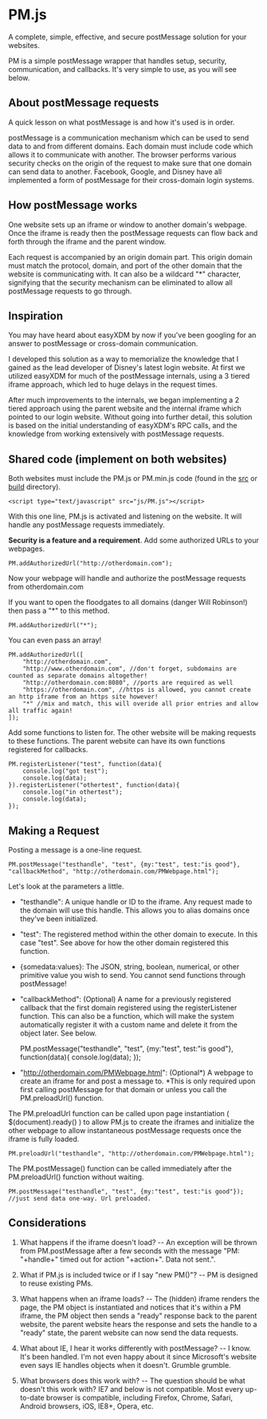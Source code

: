 PM.js
=====

A complete, simple, effective, and secure postMessage solution for your websites.

PM is a simple postMessage wrapper that handles setup, security, communication, and callbacks.
It's very simple to use, as you will see below.

About postMessage requests
--------------------------

A quick lesson on what postMessage is and how it's used is in order. 

postMessage is a communication mechanism which can be used to send data to and from different domains. 
Each domain must include code which allows it to communicate with another. The browser performs various 
security checks on the origin of the request to make sure that one domain can send data to another. 
Facebook, Google, and Disney have all implemented a form of postMessage for their cross-domain login systems.

How postMessage works
---------------------

One website sets up an iframe or window to another domain's webpage. Once the iframe is ready then the
postMessage requests can flow back and forth through the iframe and the parent window. 

Each request is accompanied by an origin domain part. This origin domain must match the protocol, domain, 
and port of the other domain that the website is communicating with. It can also be a wildcard "*" character, 
signifying that the security mechanism can be eliminated to allow all postMessage requests to go through.

Inspiration
-----------

You may have heard about easyXDM by now if you've been googling for an answer to postMessage or cross-domain
communication. 

I developed this solution as a way to memorialize the knowledge that I gained as the lead developer of Disney's 
latest login website. At first we utilized easyXDM for much of the postMessage internals, using a 3 tiered iframe 
approach, which led to huge delays in the request times.

After much improvements to the internals, we began implementing a 2 tiered approach using the parent website
and the internal iframe which pointed to our login website. Without going into further detail, this
solution is based on the initial understanding of easyXDM's RPC calls, and the knowledge from working 
extensively with postMessage requests.

Shared code (implement on both websites)
----------------------------------------

Both websites must include the PM.js or PM.min.js code (found in the [src](https://github.com/ajbogh/PM.js/tree/master/src) or [build](https://github.com/ajbogh/PM.js/tree/master/build) directory).

    <script type="text/javascript" src="js/PM.js"></script>

With this one line, PM.js is activated and listening on the website. It will handle any postMessage requests immediately.

**Security is a feature and a requirement**. Add some authorized URLs to your webpages.

    PM.addAuthorizedUrl("http://otherdomain.com");

Now your webpage will handle and authorize the postMessage requests from otherdomain.com

If you want to open the floodgates to all domains (danger Will Robinson!) then pass a "*" to this method.

    PM.addAuthorizedUrl("*");

You can even pass an array!

    PM.addAuthorizedUrl([
    	"http://otherdomain.com",
    	"http://www.otherdomain.com", //don't forget, subdomains are counted as separate domains altogether!
    	"http://otherdomain.com:8080", //ports are required as well
    	"https://otherdomain.com", //https is allowed, you cannot create an http iframe from an https site however!
    	"*" //mix and match, this will overide all prior entries and allow all traffic again!
    ]);

Add some functions to listen for. The other website will be making requests to these functions. The parent website can have its own functions registered for callbacks.

    PM.registerListener("test", function(data){
    	console.log("got test");
    	console.log(data);
    }).registerListener("othertest", function(data){
    	console.log("in othertest");
    	console.log(data);
    });

Making a Request
----------------

Posting a message is a one-line request.

    PM.postMessage("testhandle", "test", {my:"test", test:"is good"}, "callbackMethod", "http://otherdomain.com/PMWebpage.html");

Let's look at the parameters a little.

- "testhandle": A unique handle or ID to the iframe. Any request made to the domain will use this handle. This allows you to alias domains once they've been initialized.

- "test": The registered method within the other domain to execute. In this case "test". See above for how the other domain registered this function.

- {somedata:values}: The JSON, string, boolean, numerical, or other primitive value you wish to send. You cannot send functions through postMessage!

- "callbackMethod": (Optional) A name for a previously registered callback that the first domain registered using the registerListener function. This can also be a function, which will make the system automatically register it with a custom name and delete it from the object later. See below.

    PM.postMessage("testhandle", "test", {my:"test", test:"is good"}, function(data){ console.log(data); });

- "http://otherdomain.com/PMWebpage.html": (Optional*) A webpage to create an iframe for and post a message to. *This is only required upon first calling postMessage for that domain or unless you call the PM.preloadUrl() function.

The PM.preloadUrl function can be called upon page instantiation ( $(document).ready() ) to allow PM.js to create the iframes and initialize the other webpage to allow instantaneous postMessage requests once the iframe is fully loaded.

    PM.preloadUrl("testhandle", "http://otherdomain.com/PMWebpage.html");

The PM.postMessage() function can be called immediately after the PM.preloadUrl() function without waiting.

    PM.postMessage("testhandle", "test", {my:"test", test:"is good"}); //just send data one-way. Url preloaded.

Considerations
--------------

1. What happens if the iframe doesn't load? -- An exception will be thrown from PM.postMessage after a few seconds with the message "PM: "+handle+" timed out for action "+action+". Data not sent.".

2. What if PM.js is included twice or if I say "new PM()"? -- PM is designed to reuse existing PMs.

3. What happens when an iframe loads? -- The (hidden) iframe renders the page, the PM object is instantiated and notices that it's within a PM iframe, the PM object then sends a "ready" response back to the parent website, the parent website hears the response and sets the handle to a "ready" state, the parent website can now send the data requests.

4. What about IE, I hear it works differently with postMessage? -- I know. It's been handled. I'm not even happy about it since Microsoft's website even says IE handles objects when it doesn't. Grumble grumble.

5. What browsers does this work with? -- The question should be what doesn't this work with? IE7 and below is not compatible. Most every up-to-date browser is compatible, including Firefox, Chrome, Safari, Android browsers, iOS, IE8+, Opera, etc.